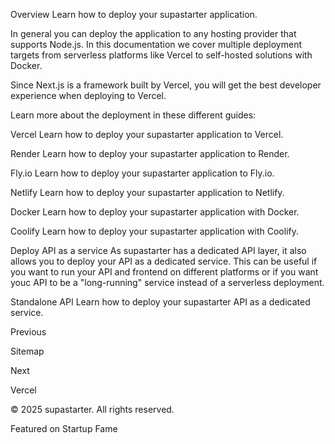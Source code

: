 Overview
Learn how to deploy your supastarter application.

In general you can deploy the application to any hosting provider that supports Node.js. In this documentation we cover multiple deployment targets from serverless platforms like Vercel to self-hosted solutions with Docker.

Since Next.js is a framework built by Vercel, you will get the best developer experience when deploying to Vercel.

Learn more about the deployment in these different guides:

Vercel
Learn how to deploy your supastarter application to Vercel.

Render
Learn how to deploy your supastarter application to Render.

Fly.io
Learn how to deploy your supastarter application to Fly.io.

Netlify
Learn how to deploy your supastarter application to Netlify.

Docker
Learn how to deploy your supastarter application with Docker.

Coolify
Learn how to deploy your supastarter application with Coolify.

Deploy API as a service
As supastarter has a dedicated API layer, it also allows you to deploy your API as a dedicated service. This can be useful if you want to run your API and frontend on different platforms or if you want youc API to be a "long-running" service instead of a serverless deployment.

Standalone API
Learn how to deploy your supastarter API as a dedicated service.

Previous

Sitemap

Next

Vercel

© 2025 supastarter. All rights reserved.

Featured on Startup Fame




